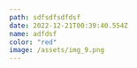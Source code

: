 ```yaml
---
path: sdfsdfsdfdsf
date: 2022-12-21T00:39:40.554Z
name: adfdsf
color: "red"
image: /assets/img_9.png
---
```

